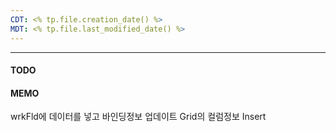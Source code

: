 ```yaml
---
CDT: <% tp.file.creation_date() %>
MDT: <% tp.file.last_modified_date() %>
---
```

---

#### TODO

#### MEMO

wrkFld에 데이터를 넣고 바인딩정보 업데이트
Grid의 컬럼정보 Insert
